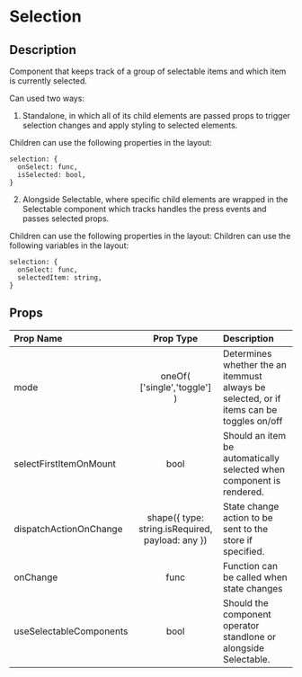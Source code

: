 # Selection

## Description

Component that keeps track of a group of selectable items and which item is currently selected.

Can used two ways:

1) Standalone, in which all of its child elements are passed props to trigger
selection changes and apply styling to selected elements.

Children can use the following properties in the layout:

```
selection: {
  onSelect: func,
  isSelected: bool,
}
```

2) Alongside Selectable, where specific child elements are wrapped in the Selectable component
which tracks handles the press events and passes selected props.

Children can use the following properties in the layout:
Children can use the following variables in the layout:

```
selection: {
  onSelect: func,
  selectedItem: string,
}
```

## Props

| Prop Name | Prop Type | Description |
| :-------- | :-------: | :---------- |
| mode | oneOf( ['single','toggle'] ) | Determines whether the an itemmust always be selected, or if items can be toggles on/off |
| selectFirstItemOnMount | bool | Should an item be automatically selected when component is rendered. |
| dispatchActionOnChange | shape({ type: string.isRequired, payload: any }) | State change action to be sent to the store if specified. |
| onChange | func | Function can be called when state changes |
| useSelectableComponents | bool | Should the component operator standlone or alongside Selectable. |
